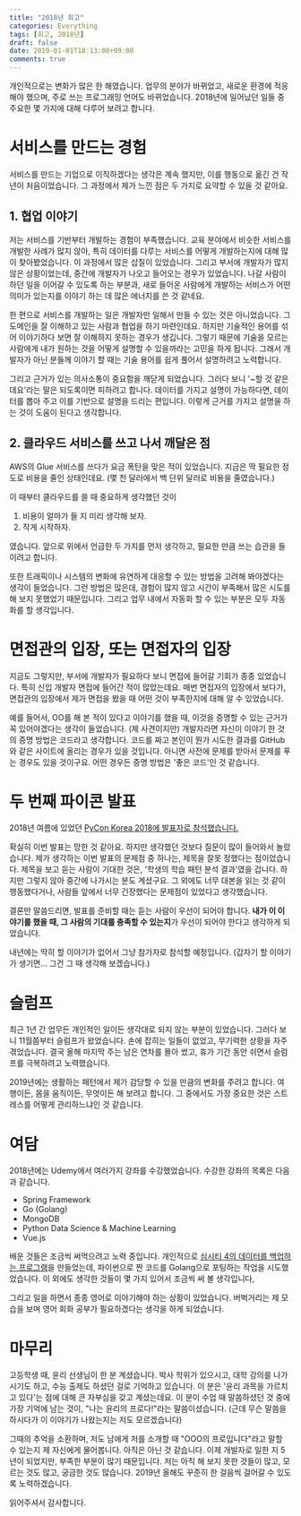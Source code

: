 ```yaml
---
title: "2018년 회고"
categories: Everything
tags: [회고, 2018년]
draft: false
date: 2019-01-01T18:13:00+09:00
comments: true
---
```


개인적으로는 변화가 많은 한 해였습니다. 업무의 분야가 바뀌었고, 새로운 환경에 적응해야 했으며, 주로 쓰는 프로그래밍 언어도 바뀌었습니다. 2018년에 일어났던 일들 중 주요한 몇 가지에 대해 다루어 보려고 합니다. 

# 서비스를 만드는 경험

서비스를 만드는 기업으로 이직하겠다는 생각은 계속 했지만, 이를 행동으로 옮긴 건 작년이 처음이었습니다. 그 과정에서 제가 느낀 점은 두 가지로 요약할 수 있을 것 같아요.

## 1. 협업 이야기

저는 서비스를 기반부터 개발하는 경험이 부족했습니다. 교육 분야에서 비슷한 서비스를 개발한 사례가 많지 않아, 특히 데이터를 다루는 서비스를 어떻게 개발하는지에 대해 많이 찾아봤었습니다. 이 과정에서 많은 삽질이 있었습니다. 그리고 부서에 개발자가 많지 않은 상황이었는데, 중간에 개발자가 나오고 들어오는 경우가 있었습니다. 나갈 사람이 하던 일을 이어갈 수 있도록 하는 부분과, 새로 들어온 사람에게 개발하는 서비스가 어떤 의미가 있는지를 이야기 하는 데 많은 에너지를 쓴 것 같네요. 

한 편으로 서비스를 개발하는 일은 개발자만 일해서 만들 수 있는 것은 아니었습니다. 그 도메인을 잘 이해하고 있는 사람과 협업을 하기 마련인데요. 하지만 기술적인 용어를 섞어 이야기하다 보면 잘 이해하지 못하는 경우가 생깁니다. 그렇기 때문에 기술을 모르는 사람에게 내가 원하는 것을 어떻게 설명할 수 있을까라는 고민을 하게 됩니다. 그래서 개발자가 아닌 분들께 이야기 할 때는 기술 용어를 쉽게 풀어서 설명하려고 노력합니다. 

그리고 근거가 있는 의사소통이 중요함을 깨닫게 되었습니다. 그러다 보니 '~할 것 같은데요'라는 말은 되도록이면 피하려고 합니다. 데이터를 가지고 설명이 가능하다면, 데이터를 뽑아 주고 이를 기반으로 설명을 드리는 편입니다. 이렇게 근거를 가지고 설명을 하는 것이 도움이 된다고 생각합니다.

## 2. 클라우드 서비스를 쓰고 나서 깨달은 점

AWS의 Glue 서비스를 쓰다가 요금 폭탄을 맞은 적이 있었습니다. 지금은 딱 필요한 정도로 비용을 줄인 상태인데요. (몇 천 달러에서 백 단위 달러로 비용을 줄였습니다.) 

이 때부터 클라우드를 쓸 때 중요하게 생각했던 것이

1. 비용이 얼마가 들 지 미리 생각해 보자.
2. 작게 시작하자.

였습니다. 앞으로 위에서 언급한 두 가지를 먼저 생각하고, 필요한 만큼 쓰는 습관을 들이려고 합니다.

또한 트래픽이나 시스템의 변화에 유연하게 대응할 수 있는 방법을 고려해 봐야겠다는 생각이 들었습니다. 그런 방법은 많은데, 경험이 많지 않고 시간이 부족해서 많은 시도를 해 보지 못했었기 때문입니다. 그리고 업무 내에서 자동화 할 수 있는 부분은 모두 자동화를 할 생각입니다.

# 면접관의 입장, 또는 면접자의 입장

지금도 그렇지만, 부서에 개발자가 필요하다 보니 면접에 들어갈 기회가 종종 있었습니다. 특히 신입 개발자 면접에 들어간 적이 많았는데요. 매번 면접자의 입장에서 보다가, 면접관의 입장에서 제가 면접을 봤을 때 어떤 것이 부족한지에 대해 알 수 있었습니다. 

예를 들어서, OO를 해 본 적이 있다고 이야기를 했을 때, 이것을 증명할 수 있는 근거가 꼭 있어야겠다는 생각이 들었습니다. (제 사견이지만) 개발자라면 자신이 이야기 한 것의 증명 방법은 코드라고 생각합니다. 코드를 짜고 본인이 뭔가 시도한 결과를 GitHub와 같은 사이트에 올리는 경우가 있을 것입니다. 아니면 사전에 문제를 받아서 문제를 푸는 경우도 있을 것이구요. 어떤 경우든 증명 방법은 '좋은 코드'인 것 같습니다.

# 두 번째 파이콘 발표

2018년 여름에 있었던 [PyCon Korea 2018에 발표자로 참석했습니다.](https://www.pycon.kr/2018/program/32) 

확실히 이번 발표는 망한 것 같아요. 하지만 생각했던 것보다 질문이 많이 들어와서 놀랐습니다. 제가 생각하는 이번 발표의 문제점 중 하나는, 제목을 잘못 정했다는 점이었습니다. 제목을 보고 듣는 사람이 기대한 것은, '학생의 학습 패턴 분석 결과'였을 겁니다. 하지만 그렇지 않아 중간에 나가시는 분도 계셨구요. 그 외에도 너무 대본을 읽는 것 같이 행동했다거나, 사람들 앞에서 너무 긴장했다는 문제점이 있었다고 생각했습니다.

결론만 말씀드리면, 발표를 준비할 때는 듣는 사람이 우선이 되어야 합니다. **내가 이 이야기를 했을 때, 그 사람의 기대를 충족할 수 있는지**가 우선이 되어야 한다고 생각하게 되었습니다. 

내년에는 딱히 할 이야기가 없어서 그냥 참가자로 참석할 예정입니다. (갑자기 할 이야기가 생기면... 그건 그 때 생각해 보겠습니다.)

# 슬럼프

최근 1년 간 업무든 개인적인 일이든 생각대로 되지 않는 부분이 있었습니다. 그러다 보니 11월쯤부터 슬럼프가 왔었습니다. 손에 잡히는 일들이 없었고, 무기력한 상황을 자주 겪었습니다. 결국 올해 마지막 주는 남은 연차를 몰아 썼고, 휴가 기간 동안 쉬면서 슬럼프를 극복하려고 노력했습니다.

2019년에는 생활하는 패턴에서 제가 감당할 수 있을 만큼의 변화를 주려고 합니다. 여행이든, 몸을 움직이든, 무엇이든 해 보려고 합니다. 그 중에서도 가장 중요한 것은 스트레스를 어떻게 관리하느냐인 것 같습니다.

# 여담

2018년에는 Udemy에서 여러가지 강좌를 수강했었습니다. 수강한 강좌의 목록은 다음과 같습니다.

* Spring Framework
* Go (Golang)
* MongoDB
* Python Data Science & Machine Learning
* Vue.js

배운 것들은 조금씩 써먹으려고 노력 중입니다. 개인적으로 [심시티 4의 데이터를 백업하는 프로그램](https://github.com/rubysoho07/simcity4backup)을 만들었는데, 파이썬으로 짠 코드를 Golang으로 포팅하는 작업을 시도했었습니다. 이 외에도 생각한 것들이 몇 가지 있어서 조금씩 써 볼 생각입니다,

그리고 일을 하면서 종종 영어로 이야기해야 하는 상황이 있었습니다. 버벅거리는 제 모습을 보며 영어 회화 공부가 필요하겠다는 생각을 하게 되었습니다.

# 마무리

고등학생 때, 윤리 선생님이 한 분 계셨습니다. 박사 학위가 있으시고, 대학 강의를 나가시기도 하고, 수능 출제도 하셨던 걸로 기억하고 있습니다. 이 분은 '윤리 과목을 가르치고 있다'는 점에 대해 큰 자부심을 갖고 계셨는데요. 이 분이 수업 때 말씀하셨던 것 중에 가장 기억에 남는 것이, "나는 윤리의 프로다!"라는 말씀이셨습니다. (근데 무슨 말씀을 하시다가 이 이야기가 나왔는지는 저도 모르겠습니다)

그때의 추억을 소환하며, 저도 남에게 저를 소개할 때 "OOO의 프로입니다"라고 말할 수 있는지 제 자신에게 물어봅니다. 아직은 아닌 것 같습니다. 이제 개발자로 일한 지 5년이 되었지만, 부족한 부분이 많기 때문입니다. 저는 아직 해 보지 못한 것들이 많고, 모르는 것도 많고, 궁금한 것도 많습니다. 2019년 올해도 꾸준히 한 걸음씩 걸어갈 수 있도록 노력하겠습니다.

읽어주셔서 감사합니다.
